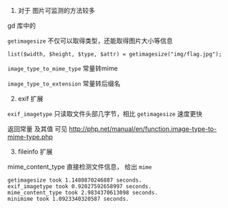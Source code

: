 1. 对于 图片可监测的方法较多

gd 库中的

`getimagesize` 不仅可以取得类型，还能取得图片大小等信息

`list($width, $height, $type, $attr) = getimagesize("img/flag.jpg");`

`image_type_to_mime_type` 常量转mime

`image_type_to_extension` 常量转后缀名

2. exif 扩展 

`exif_imagetype` 只读取文件头部几字节，相比 `getimagesize` 速度更快

返回常量 及其值 可见 http://php.net/manual/en/function.image-type-to-mime-type.php


3. fileinfo 扩展

mime_content_type 直接检测文件信息， 给出 `mime`

```
getimagesize took 1.1480870246887 seconds.
exif_imagetype took 0.92027592658997 seconds.
mime_content_type took 2.9834370613098 seconds.
minimime took 1.0923340320587 seconds.
```